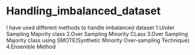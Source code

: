 # Handling_imbalanced_dataset
<cd/>I have used different methods to handle imbalanced dataset
<cd/>1.Under Sampling Majority class
<cd/>2.Over Sampling Minority CLass
<cd/>3.Over Sampling Majority class using SMOTE(Synthetic Minority Over-sampling Technique)
<cd/>4.Ensemble Method
